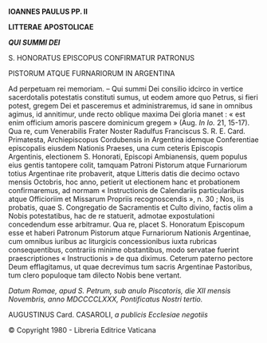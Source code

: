 **IOANNES PAULUS PP. II**

**LITTERAE** **APOSTOLICAE**

***QUI SUMMI DEI***

S. HONORATUS EPISCOPUS CONFIRMATUR PATRONUS

PISTORUM ATQUE FURNARIORUM IN ARGENTINA

Ad perpetuam rei memoriam. – Qui summi Dei consilio idcirco in vertice sacerdotalis potestatis constituti sumus, ut eodem amore quo Petrus, si fieri potest, gregem Dei et pasceremus et administraremus, id sane in omnibus agimus, id annitimur, unde recto oblique maxima Dei gloria manet : « est enim officium amoris pascere dominicum gregem » (Aug. *In Io.* 21, 15-17). Qua re, cum Venerabilis Frater Noster Radulfus Franciscus S. R. E. Card. Primatesta, Archiepiscopus Cordubensis in Argentina idemque Conferentiae episcopalis eiusdem Nationis Praeses, una cum ceteris Episcopis Argentinis, electionem S. Honorati, Episcopi Ambianensis, quem populus eius gentis tantopere colit, tamquam Patroni Pistorum atque Furnariorum totius Argentinae rite probaverit, atque Litteris datis die decimo octavo mensis Octobris, hoc anno, petierit ut electionem hanc et probationem confirmaremus, ad normam « Instructionis de Calendariis particularibus atque Officioriim et Missarum Propriis recognoscendis », n. 30 ; Nos, iis probatis, quae S. Congregatio de Sacramentis et Culto divino, factis olim a Nobis potestatibus, hac de re statuerit, admotae expostulationi concedendum esse arbitramur. Qua re, placet S. Honoratum Episcopum esse et haberi Patronum Pistorum atque Furnariοrum Nationis Argentinae, cum omnibus iuribus ac liturgicis concessionibus iuxta rubricas consequentibus, contrariis minime obstantibus, modo servatae fuerint praescriptiones « Instructionis » de qua diximus. Ceterum paterno pectore Deum efflagitamus, ut quae decrevimus tum sacris Argentinae Pastoribus, tum clero populoque tam dilecto Nobis bene vertant.

*Datum Romae, apud S. Petrum, sub anulo Piscatoris, die XII mensis Novembris, anno MDCCCCLXXX, Pontificatus Nostri tertio.*

AUGUSTINUS Card. CASAROLI, *a publicis Ecclesiae negotiis*

© Copyright 1980 - Libreria Editrice Vaticana